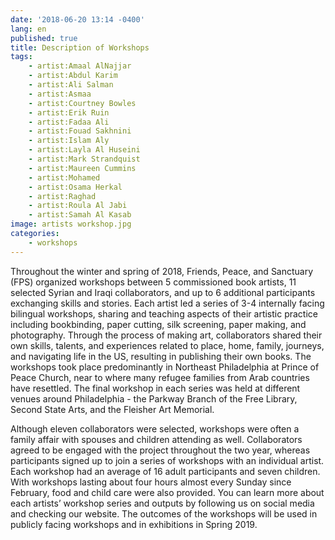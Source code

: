 ```yaml
---
date: '2018-06-20 13:14 -0400'
lang: en
published: true
title: Description of Workshops
tags:
    - artist:Amaal AlNajjar
    - artist:Abdul Karim
    - artist:Ali Salman
    - artist:Asmaa
    - artist:Courtney Bowles
    - artist:Erik Ruin
    - artist:Fadaa Ali
    - artist:Fouad Sakhnini
    - artist:Islam Aly
    - artist:Layla Al Huseini
    - artist:Mark Strandquist
    - artist:Maureen Cummins
    - artist:Mohamed
    - artist:Osama Herkal
    - artist:Raghad
    - artist:Roula Al Jabi
    - artist:Samah Al Kasab
image: artists workshop.jpg
categories:
    - workshops
---
```

Throughout the winter and spring of 2018, Friends, Peace, and Sanctuary (FPS) organized workshops between 5 commissioned book artists, 11 selected Syrian and Iraqi collaborators, and up to 6 additional participants exchanging skills and stories. Each artist led a series of 3-4 internally facing bilingual workshops, sharing and teaching aspects of their artistic practice including bookbinding, paper cutting, silk screening, paper making, and photography. Through the process of making art, collaborators shared their own skills, talents, and experiences related to place, home, family, journeys, and navigating life in the US, resulting in publishing their own books. The workshops took place predominantly in Northeast Philadelphia at Prince of Peace Church, near to where many refugee families from Arab countries have resettled. The final workshop in each series was held at different venues around Philadelphia - the Parkway Branch of the Free Library, Second State Arts, and the Fleisher Art Memorial. 

Although eleven collaborators were selected, workshops were often a family affair with spouses and children attending as well. Collaborators agreed to be engaged with the project throughout the two year, whereas participants signed up to join a series of workshops with an individual artist. Each workshop had an average of 16 adult participants and seven children. With workshops lasting about four hours almost every Sunday since February, food and child care were also provided. You can learn more about each artists’ workshop series and outputs by following us on social media and checking our website. The outcomes of the workshops will be used in publicly facing workshops and in exhibitions in Spring 2019. 
